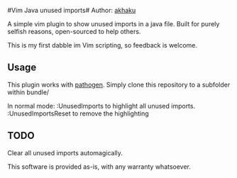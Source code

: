 #Vim Java unused imports#
Author: [akhaku](http://akhaku.com)

A simple vim plugin to show unused imports in a java file. Built for purely
selfish reasons, open-sourced to help others.

This is my first dabble im Vim scripting, so feedback is welcome.

## Usage ##
This plugin works with [pathogen](https://github.com/tpope/vim-pathogen). Simply
clone this repository to a subfolder within bundle/

In normal mode:
:UnusedImports to highlight all unused imports.
:UnusedImportsReset to remove the highlighting

## TODO ##
Clear all unused imports automagically.

This software is provided as-is, with any warranty whatsoever.
